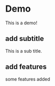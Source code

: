 # Demo

This is a demo!

## add subtitle

This is a sub title.

## add features

some features added